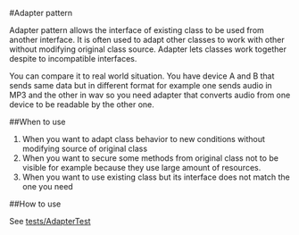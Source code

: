 #Adapter pattern

Adapter pattern allows the interface of existing class to be used from another interface. It is often used to adapt
other classes to work with other without modifying original class source. Adapter lets classes work together despite to
incompatible interfaces.

You can compare it to real world situation. You have device A and B that sends same data but in different format for example
one sends audio in MP3 and the other in wav so you need adapter that converts audio from one device to be readable by
the other one. 

##When to use

1. When you want to adapt class behavior to new conditions without modifying source of original class
2. When you want to secure some methods from original class not to be visible for example because they use large
amount of resources.
3. When you want to use existing class but its interface does not match the one you need

##How to use

See [tests/AdapterTest](/tests/Behavioral/Adapter/AdapterTest.php)